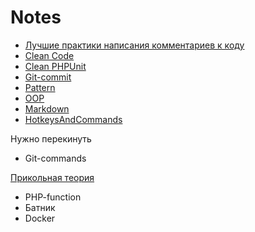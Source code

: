 # Notes

- [Лучшие практики написания комментариев к коду](/theory/Лучшие%20практики%20написания%20комментариев%20к%20коду.md)
- [Clean Code](/theory/Clean%20Code.md)
- [Clean PHPUnit](/theory/Git-commit.md)
- [Git-commit](/theory/Git-commit.md) 
- [Pattern](/theory/Pattern.md)
- [OOP](/theory/OOP.md)
- [Markdown](/theory/Markdown.md)
- [HotkeysAndCommands](/theory/HotkeysAndCommands.md)


Нужно перекинуть 

- Git-commands

[Прикольная теория](https://github.com/Max-Starling/Notes/blob/master/Git.md#%D0%BE%D1%81%D0%BD%D0%BE%D0%B2%D0%BD%D1%8B%D0%B5-%D0%BF%D0%BE%D0%BD%D1%8F%D1%82%D0%B8%D1%8F-git)

- PHP-function
- Батник
- Docker